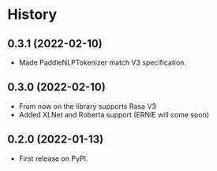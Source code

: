 # History

## 0.3.1 (2022-02-10)
- Made PaddleNLPTokenizer match V3 specification.

## 0.3.0 (2022-02-10)
- From now on the library supports Rasa V3
- Added XLNet and Roberta support (ERNIE will come soon)

## 0.2.0 (2022-01-13)

- First release on PyPI.
